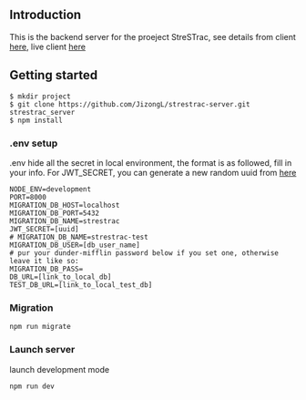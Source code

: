

## Introduction 

This is the backend server for the proeject StreSTrac, see details from client [here](https://github.com/JizongL/stressTrac-client/tree/master), live client [here](https://stress-tracker-app.2015rpro.now.sh/)


## Getting started

```
$ mkdir project
$ git clone https://github.com/JizongL/strestrac-server.git strestrac_server
$ npm install
```
### .env setup
.env hide all the secret in local environment, the format is as followed, fill in your info. For JWT_SECRET, you can generate a new random uuid from [here](https://www.uuidgenerator.net/)

```
NODE_ENV=development
PORT=8000
MIGRATION_DB_HOST=localhost
MIGRATION_DB_PORT=5432
MIGRATION_DB_NAME=strestrac
JWT_SECRET=[uuid]
# MIGRATION_DB_NAME=strestrac-test
MIGRATION_DB_USER=[db_user_name]
# pur your dunder-mifflin password below if you set one, otherwise leave it like so:
MIGRATION_DB_PASS=
DB_URL=[link_to_local_db]
TEST_DB_URL=[link_to_local_test_db]
```

### Migration
```
npm run migrate

```

### Launch server
launch development mode 

```
npm run dev
```

